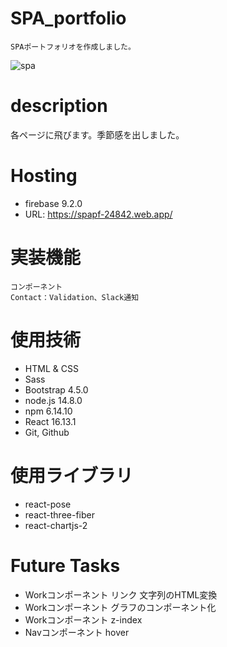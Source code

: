 # SPA_portfolio
```
SPAポートフォリオを作成しました。
```
![spa](https://user-images.githubusercontent.com/67915047/103504093-bd6e0900-4e99-11eb-842d-2c0e86ab7dc8.jpg)

# description
各ページに飛びます。季節感を出しました。

# Hosting
* firebase 9.2.0
* URL: https://spapf-24842.web.app/

# 実装機能
```
コンポーネント
Contact：Validation、Slack通知
```

# 使用技術
- HTML & CSS
- Sass
- Bootstrap 4.5.0
- node.js 14.8.0
- npm 6.14.10
- React 16.13.1
- Git, Github

# 使用ライブラリ
- react-pose
- react-three-fiber
- react-chartjs-2

# Future Tasks
* Workコンポーネント リンク 文字列のHTML変換
* Workコンポーネント グラフのコンポーネント化
* Workコンポーネント z-index
* Navコンポーネント hover
<!-- * firebase（cloud functions） -->
<!-- * 非同期通信 -->